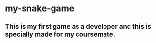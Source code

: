 # my-snake-game

## This is my first game as a developer and this is specially made for my coursemate. 
